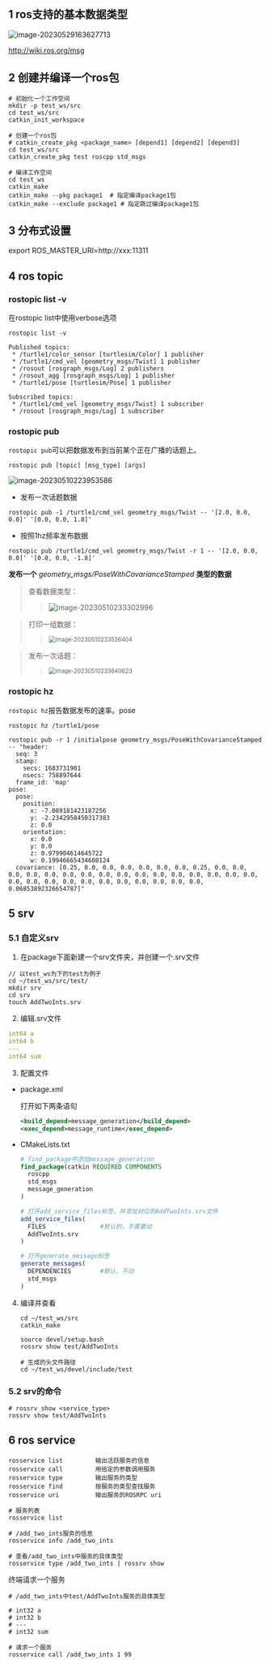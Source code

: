 



## 1 ros支持的基本数据类型

![image-20230529163627713](https://images-1318119468.cos.ap-shanghai.myqcloud.com/mytyproaimage-20230529163627713.png)

http://wiki.ros.org/msg



## 2 创建并编译一个ros包

```shell
# 初始化一个工作空间
mkdir -p test_ws/src
cd test_ws/src
catkin_init_workspace

# 创建一个ros包
# catkin_create_pkg <package_name> [depend1] [depend2] [depend3]
cd test_ws/src
catkin_create_pkg test roscpp std_msgs

# 编译工作空间
cd test_ws
catkin_make
catkin_make --pkg package1	# 指定编译package1包
catkin_make --exclude package1 # 指定跳过编译package1包
```



## 3 分布式设置

export ROS_MASTER_URI=http://xxx:11311



## 4 ros topic

### rostopic list -v

在rostopic list中使用verbose选项

```shell
rostopic list -v
```

```shell
Published topics:
 * /turtle1/color_sensor [turtlesim/Color] 1 publisher
 * /turtle1/cmd_vel [geometry_msgs/Twist] 1 publisher
 * /rosout [rosgraph_msgs/Log] 2 publishers
 * /rosout_agg [rosgraph_msgs/Log] 1 publisher
 * /turtle1/pose [turtlesim/Pose] 1 publisher

Subscribed topics:
 * /turtle1/cmd_vel [geometry_msgs/Twist] 1 subscriber
 * /rosout [rosgraph_msgs/Log] 1 subscriber
```



### rostopic pub

`rostopic pub`可以把数据发布到当前某个正在广播的话题上。

```shell
rostopic pub [topic] [msg_type] [args]
```

![image-20230510223953586](https://images-1318119468.cos.ap-shanghai.myqcloud.com/mytyproaimage-20230510223953586.png)



* 发布一次话题数据

```shell
rostopic pub -1 /turtle1/cmd_vel geometry_msgs/Twist -- '[2.0, 0.0, 0.0]' '[0.0, 0.0, 1.8]'
```

* 按照1hz频率发布数据

```shell
rostopic pub /turtle1/cmd_vel geometry_msgs/Twist -r 1 -- '[2.0, 0.0, 0.0]' '[0.0, 0.0, -1.8]'
```



**发布一个** *geometry_msgs/PoseWithCovarianceStamped* **类型的数据** 

> 查看数据类型：
>
> > ![image-20230510233302996](https://images-1318119468.cos.ap-shanghai.myqcloud.com/mytyproamytyproaimage-20230510233302996.png)

> 打印一组数据：
>
> > <img src="https://images-1318119468.cos.ap-shanghai.myqcloud.com/mytyproaimage-20230510233536404.png" alt="image-20230510233536404" style="zoom:80%;" />

> 发布一次话题：
>
> > <img src="https://images-1318119468.cos.ap-shanghai.myqcloud.com/mytyproaimage-20230510233640623.png" alt="image-20230510233640623" style="zoom:80%;" />





### rostopic hz

`rostopic hz`报告数据发布的速率。pose

```shell
rostopic hz /turtle1/pose
```

```
rostopic pub -r 1 /initialpose geometry_msgs/PoseWithCovarianceStamped -- "header:
  seq: 3
  stamp:
    secs: 1683731901
    nsecs: 758897644
  frame_id: 'map'
pose:
  pose:
    position:
      x: -7.089181423187256
      y: -2.2342958450317383
      z: 0.0
    orientation:
      x: 0.0
      y: 0.0
      z: 0.979904614645722
      w: 0.19946665434608124
  covariance: [0.25, 0.0, 0.0, 0.0, 0.0, 0.0, 0.0, 0.25, 0.0, 0.0, 0.0, 0.0, 0.0, 0.0, 0.0, 0.0, 0.0, 0.0, 0.0, 0.0, 0.0, 0.0, 0.0, 0.0, 0.0, 0.0, 0.0, 0.0, 0.0, 0.0, 0.0, 0.0, 0.0, 0.0, 0.0, 0.06853892326654787]"
```





## 5 srv

### 5.1 自定义srv

1. 在package下面新建一个srv文件夹，并创建一个.srv文件

```shell
// 以test_ws为下的test为例子
cd ~/test_ws/src/test/
mkdir srv
cd srv
touch AddTwoInts.srv
```



2. 编辑.srv文件

```yaml
int64 a
int64 b
---
int64 sum
```



3. 配置文件

* package.xml

  打开如下两条语句

  ```xml
  <build_depend>message_generation</build_depend>
  <exec_depend>message_runtime</exec_depend>
  ```

* CMakeLists.txt

  ```cmake
  # find_package中添加message_generation
  find_package(catkin REQUIRED COMPONENTS
    roscpp
    std_msgs
    message_generation
  )
  
  # 打开add_service_files标签，并添加对应的AddTwoInts.srv文件
  add_service_files(
    FILES				#默认的，不需要动
    AddTwoInts.srv
  )
  
  # 打开generate_message标签
  generate_messages(
    DEPENDENCIES		#默认，不动
    std_msgs
  )
  ```



4. 编译并查看

   ```shell
   cd ~/test_ws/src
   catkin_make
   
   source devel/setup.bash
   rossrv show test/AddTwoInts
   
   # 生成的头文件路径
   cd ~/test_ws/devel/include/test
   ```

   

### 5.2 srv的命令

```shell
# rossrv show <service_type>
rossrv show test/AddTwoInts
```



## 6 ros service

```shell
rosservice list         输出活跃服务的信息
rosservice call         用给定的参数调用服务
rosservice type         输出服务的类型
rosservice find         按服务的类型查找服务
rosservice uri          输出服务的ROSRPC uri
```



```shell
# 服务列表
rosservice list

# /add_two_ints服务的信息
rosservice info /add_two_ints

# 查看/add_two_ints中服务的具体类型
rosservice type /add_two_ints | rossrv show
```



终端请求一个服务

```shell
# /add_two_ints中test/AddTwoInts服务的具体类型

# int32 a
# int32 b
# ---
# int32 sum

# 请求一个服务
rosservice call /add_two_ints 1 99
```



